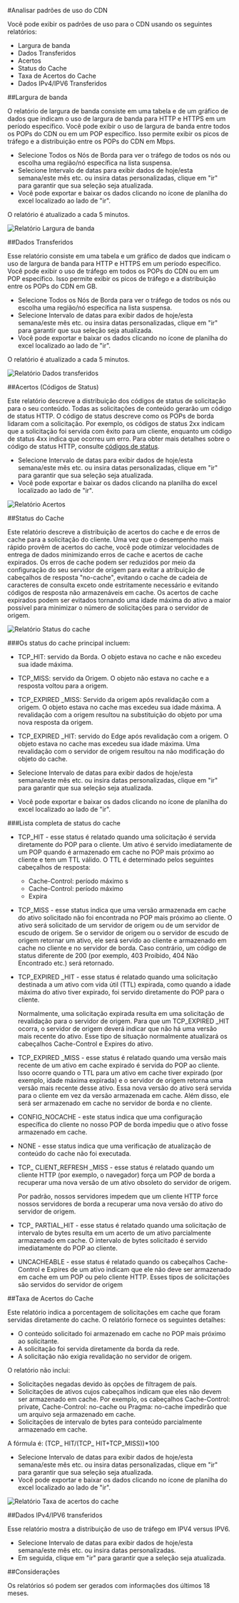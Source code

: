 <properties 
	pageTitle="Analisar padrões de uso do CDN"
	description="Você pode exibir os padrões de uso do CDN usando os seguintes relatórios: Largura de Banda, Dados Transferidos, Acertos, Status do Cache, Taxa de Acertos de Cache, Dados IPV4/IPV6 Transferidos."
	services="cdn"
	documentationCenter=".NET"
	authors="juliako"
	manager="dwrede"
	editor=""/>

<tags 
	ms.service="cdn"
	ms.workload="tbd"
	ms.tgt_pltfrm="na"
	ms.devlang="na"
	ms.topic="article"
	ms.date="09/01/2015"
	ms.author="juliako"/>

#Analisar padrões de uso do CDN 

Você pode exibir os padrões de uso para o CDN usando os seguintes relatórios:

- Largura de banda
- Dados Transferidos
- Acertos
- Status do Cache
- Taxa de Acertos do Cache
- Dados IPv4/IPV6 Transferidos 

##Largura de banda

O relatório de largura de banda consiste em uma tabela e de um gráfico de dados que indicam o uso de largura de banda para HTTP e HTTPS em um período específico. Você pode exibir o uso de largura de banda entre todos os POPs do CDN ou em um POP específico. Isso permite exibir os picos de tráfego e a distribuição entre os POPs do CDN em Mbps.

- Selecione Todos os Nós de Borda para ver o tráfego de todos os nós ou escolha uma região/nó específica na lista suspensa.
- Selecione Intervalo de datas para exibir dados de hoje/esta semana/este mês etc. ou insira datas personalizadas, clique em "ir" para garantir que sua seleção seja atualizada.
- Você pode exportar e baixar os dados clicando no ícone de planilha do excel localizado ao lado de "ir". 
 
O relatório é atualizado a cada 5 minutos.

![Relatório Largura de banda](./media/cdn-reports/cdn-bandwidth.png)

##Dados Transferidos

Esse relatório consiste em uma tabela e um gráfico de dados que indicam o uso de largura de banda para HTTP e HTTPS em um período específico. Você pode exibir o uso de tráfego em todos os POPs do CDN ou em um POP específico. Isso permite exibir os picos de tráfego e a distribuição entre os POPs do CDN em GB.

- Selecione Todos os Nós de Borda para ver o tráfego de todos os nós ou escolha uma região/nó específica na lista suspensa.
- Selecione Intervalo de datas para exibir dados de hoje/esta semana/este mês etc. ou insira datas personalizadas, clique em "ir" para garantir que sua seleção seja atualizada.
- Você pode exportar e baixar os dados clicando no ícone de planilha do excel localizado ao lado de "ir".
 
O relatório é atualizado a cada 5 minutos.

![Relatório Dados transferidos](./media/cdn-reports/cdn-data-transferred.png)

##Acertos (Códigos de Status)

Este relatório descreve a distribuição dos códigos de status de solicitação para o seu conteúdo. Todas as solicitações de conteúdo gerarão um código de status HTTP. O código de status descreve como os POPs de borda lidaram com a solicitação. Por exemplo, os códigos de status 2xx indicam que a solicitação foi servida com êxito para um cliente, enquanto um código de status 4xx indica que ocorreu um erro. Para obter mais detalhes sobre o código de status HTTP, consulte [códigos de status](https://en.wikipedia.org/wiki/List_of_HTTP_status_codes).
 
- Selecione Intervalo de datas para exibir dados de hoje/esta semana/este mês etc. ou insira datas personalizadas, clique em "ir" para garantir que sua seleção seja atualizada.
- Você pode exportar e baixar os dados clicando na planilha do excel localizado ao lado de "ir".

![Relatório Acertos](./media/cdn-reports/cdn-hits.png)

##Status do Cache

Este relatório descreve a distribuição de acertos do cache e de erros de cache para a solicitação do cliente. Uma vez que o desempenho mais rápido provêm de acertos do cache, você pode otimizar velocidades de entrega de dados minimizando erros de cache e acertos de cache expirados. Os erros de cache podem ser reduzidos por meio da configuração do seu servidor de origem para evitar a atribuição de cabeçalhos de resposta "no-cache", evitando o cache de cadeia de caracteres de consulta exceto onde estritamente necessário e evitando códigos de resposta não armazenáveis em cache. Os acertos de cache expirados podem ser evitados tornando uma idade máxima do ativo a maior possível para minimizar o número de solicitações para o servidor de origem.

![Relatório Status do cache](./media/cdn-reports/cdn-cache-statuses.png)

###Os status do cache principal incluem: 

- TCP\_HIT: servido da Borda. O objeto estava no cache e não excedeu sua idade máxima.
- TCP\_MISS: servido da Origem. O objeto não estava no cache e a resposta voltou para a origem. 
- TCP\_EXPIRED \_MISS: Servido da origem após revalidação com a origem. O objeto estava no cache mas excedeu sua idade máxima. A revalidação com a origem resultou na substituição do objeto por uma nova resposta da origem.
- TCP\_EXPIRED \_HIT: servido do Edge após revalidação com a origem. O objeto estava no cache mas excedeu sua idade máxima. Uma revalidação com o servidor de origem resultou na não modificação do objeto do cache.

- Selecione Intervalo de datas para exibir dados de hoje/esta semana/este mês etc. ou insira datas personalizadas, clique em "ir" para garantir que sua seleção seja atualizada.
- Você pode exportar e baixar os dados clicando no ícone de planilha do excel localizado ao lado de "ir".

###Lista completa de status do cache

- TCP\_HIT - esse status é relatado quando uma solicitação é servida diretamente do POP para o cliente. Um ativo é servido imediatamente de um POP quando é armazenado em cache no POP mais próximo ao cliente e tem um TTL válido. O TTL é determinado pelos seguintes cabeçalhos de resposta:

	- Cache-Control: período máximo s
	- Cache-Control: período máximo
	- Expira

- TCP\_MISS - esse status indica que uma versão armazenada em cache do ativo solicitado não foi encontrada no POP mais próximo ao cliente. O ativo será solicitado de um servidor de origem ou de um servidor de escudo de origem. Se o servidor de origem ou o servidor de escudo de origem retornar um ativo, ele será servido ao cliente e armazenado em cache no cliente e no servidor de borda. Caso contrário, um código de status diferente de 200 (por exemplo, 403 Proibido, 404 Não Encontrado etc.) será retornado.

- TCP\_EXPIRED \_HIT - esse status é relatado quando uma solicitação destinada a um ativo com vida útil (TTL) expirada, como quando a idade máxima do ativo tiver expirado, foi servido diretamente do POP para o cliente.

	Normalmente, uma solicitação expirada resulta em uma solicitação de revalidação para o servidor de origem. Para que um TCP\_EXPIRED \_HIT ocorra, o servidor de origem deverá indicar que não há uma versão mais recente do ativo. Esse tipo de situação normalmente atualizará os cabeçalhos Cache-Control e Expires do ativo.

- TCP\_EXPIRED \_MISS - esse status é relatado quando uma versão mais recente de um ativo em cache expirado é servida do POP ao cliente. Isso ocorre quando o TTL para um ativo em cache tiver expirado (por exemplo, idade máxima expirada) e o servidor de origem retorna uma versão mais recente desse ativo. Essa nova versão do ativo será servida para o cliente em vez da versão armazenada em cache. Além disso, ele será ser armazenado em cache no servidor de borda e no cliente.

- CONFIG\_NOCACHE - este status indica que uma configuração específica do cliente no nosso POP de borda impediu que o ativo fosse armazenado em cache.

- NONE - esse status indica que uma verificação de atualização de conteúdo do cache não foi executada.

- TCP\_ CLIENT\_REFRESH \_MISS - esse status é relatado quando um cliente HTTP (por exemplo, o navegador) força um POP de borda a recuperar uma nova versão de um ativo obsoleto do servidor de origem.

	Por padrão, nossos servidores impedem que um cliente HTTP force nossos servidores de borda a recuperar uma nova versão do ativo do servidor de origem.

- TCP\_ PARTIAL\_HIT - esse status é relatado quando uma solicitação de intervalo de bytes resulta em um acerto de um ativo parcialmente armazenado em cache. O intervalo de bytes solicitado é servido imediatamente do POP ao cliente.

- UNCACHEABLE - esse status é relatado quando os cabeçalhos Cache-Control e Expires de um ativo indicam que ele não deve ser armazenado em cache em um POP ou pelo cliente HTTP. Esses tipos de solicitações são servidos do servidor de origem

##Taxa de Acertos do Cache

Este relatório indica a porcentagem de solicitações em cache que foram servidas diretamente do cache. O relatório fornece os seguintes detalhes:

- O conteúdo solicitado foi armazenado em cache no POP mais próximo ao solicitante.
- A solicitação foi servida diretamente da borda da rede.
- A solicitação não exigia revalidação no servidor de origem. 

O relatório não inclui:

- Solicitações negadas devido às opções de filtragem de país.
- Solicitações de ativos cujos cabeçalhos indicam que eles não devem ser armazenado em cache. Por exemplo, os cabeçalhos Cache-Control: private, Cache-Control: no-cache ou Pragma: no-cache impedirão que um arquivo seja armazenado em cache. 
- Solicitações de intervalo de bytes para conteúdo parcialmente armazenado em cache.

A fórmula é: (TCP\_ HIT/(TCP\_ HIT+TCP\_MISS))*100

- Selecione Intervalo de datas para exibir dados de hoje/esta semana/este mês etc. ou insira datas personalizadas, clique em "ir" para garantir que sua seleção seja atualizada.
- Você pode exportar e baixar os dados clicando no ícone de planilha do excel localizado ao lado de "ir".


![Relatório Taxa de acertos do cache](./media/cdn-reports/cdn-cache-hit-ratio.png)

##Dados IPv4/IPV6 transferidos 

Esse relatório mostra a distribuição de uso de tráfego em IPV4 versus IPV6.


- Selecione Intervalo de datas para exibir dados de hoje/esta semana/este mês etc. ou insira datas personalizadas.
- Em seguida, clique em "ir" para garantir que a seleção seja atualizada.


##Considerações

Os relatórios só podem ser gerados com informações dos últimos 18 meses.

<!---HONumber=September15_HO1-->